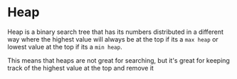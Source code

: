 # Heap

Heap is a binary search tree that has its numbers distributed in a different way where the highest value will always be at the top if its a `max heap` or lowest value at the top if its a `min heap`.

This means that heaps are not great for searching, but it's great for keeping track of the highest value at the top and remove it
